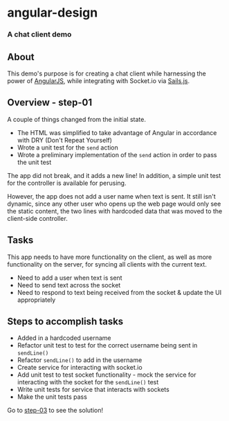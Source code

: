 # angular-design
### A chat client demo

## About

This demo's purpose is for creating a chat client while harnessing the power of [AngularJS](http://angularjs.org), while integrating with Socket.io via [Sails.js](http://sailsjs.org).

## Overview - step-01

A couple of things changed from the initial state.

*   The HTML was simplified to take advantage of Angular in accordance with DRY (Don't Repeat Yourself)
*   Wrote a unit test for the `send` action
*   Wrote a preliminary implementation of the `send` action in order to pass the unit test

The app did not break, and it adds a new line!  In addition, a simple unit test for the controller is available for perusing.

However, the app does not add a user name when text is sent.  It still isn't dynamic, since any other user who opens up the web page would only see the static content, the two lines with hardcoded data that was moved to the client-side controller.

## Tasks

This app needs to have more functionality on the client, as well as more functionality on the server, for syncing all clients with the current text.

*   Need to add a user when text is sent
*   Need to send text across the socket
*   Need to respond to text being received from the socket & update the UI appropriately

## Steps to accomplish tasks

*   Added in a hardcoded username
*   Refactor unit test to test for the correct username being sent in `sendLine()`
*   Refactor `sendLine()` to add in the username
*   Create service for interacting with socket.io
*   Add unit test to test socket functionality - mock the service for interacting with the socket for the `sendLine()` test
*   Write unit tests for service that interacts with sockets
*   Make the unit tests pass

Go to [step-03](https://github.com/wesleycho/angular-design/tree/step-03) to see the solution!
